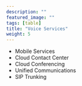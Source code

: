 ```yaml
---
description: ""
featured_image: ""
tags: [table]
title: "Voice Services"
weight: 5
---
```


* Mobile Services
* Cloud Contact Center
* Cloud Conferencing
* Unified Communications
* SIP Trunking



